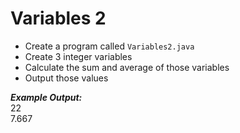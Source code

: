 # Variables 2

- Create a program called `Variables2.java`
- Create 3 integer variables
- Calculate the sum and average of those variables
- Output those values

***Example Output:***\
22\
7.667

